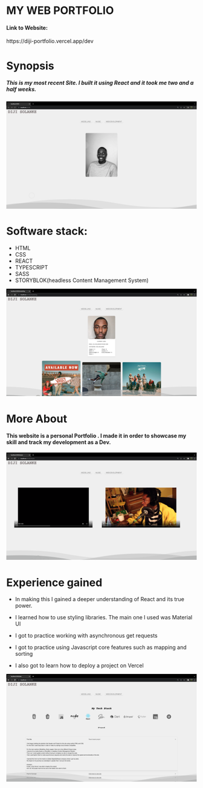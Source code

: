 # MY WEB PORTFOLIO

<h4>Link to Website:</h4>  https://diji-portfolio.vercel.app/dev

<h1>Synopsis</h1>

<h5>
This is my most recent Site. 
I built it using React and it took me two and a half weeks.
</h5>

![](gitPics/image1.png)

<h1>
Software stack:
</h1>

- HTML
- CSS
- REACT
- TYPESCRIPT
- SASS
- STORYBLOK(headless Content Management System)

![](gitPics/image2.png)

<h1>More About</h1>

<h4>
This website is a personal Portfolio .
I made it in order to showcase my skill and track my development as a Dev.
</h4>

![](gitPics/image3.png)

<h1>Experience gained</h1>

- In making this I gained a deeper understanding of React and its true power.

- I learned how to use styling libraries. The main one I used was Material UI

- I got to practice working with asynchronous get requests

- I got to practice using Javascript core features such as mapping and sorting

- I also got to learn how to deploy a project on Vercel

![](gitPics/image4.png)
